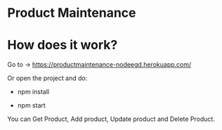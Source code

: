 # Product Maintenance

# How does it work? 

Go to -> https://productmaintenance-nodeegd.herokuapp.com/

Or open the project and do:

- npm install

- npm start

You can Get Product, Add product, Update product and Delete Product.
